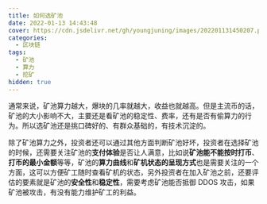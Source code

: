 ```yaml
---
title: 如何选矿池
date: 2022-01-13 14:43:48
cover: https://cdn.jsdelivr.net/gh/youngjuning/images/202201131450207.png
categories:
  - 区块链
tags:
  - 矿池
  - 算力
  - 挖矿
hidden: true
---
```


通常来说，矿池算力越大，爆块的几率就越大，收益也就越高。但是主流币的话，矿池的大小影响不大，主要还是看矿池的稳定性、费率，还有是否有偷算力的行为。所以选矿池还是挑口碑好的、有群众基础的，有技术沉淀的。

除了矿池算力之外，投资者还可以通过其他方面判断矿池好坏，投资者在选择矿池的时候，还需要关注矿池的**支付体验**是否让人满意，比如说**矿池能不能按时打币**、**打币的最小金额**等等，矿池的**算力曲线**和**矿机状态的呈现方式**也是需要关注的一个方面，这可以方便矿工随时查看矿机的状态，另外投资者在加入矿池之前，还要评估的要素就是矿池的**安全性**和**稳定性**，需要考虑矿池能否抵御 DDOS 攻击，如果矿池被攻击，有没有能力维护矿工的利益。
